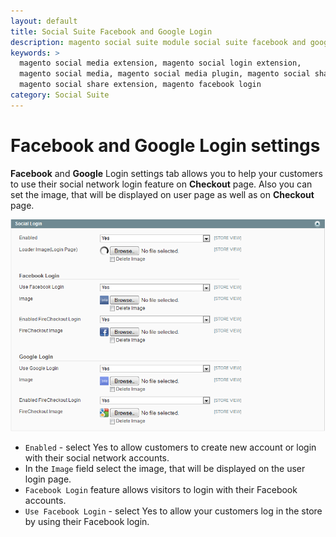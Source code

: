 ```yaml
---
layout: default
title: Social Suite Facebook and Google Login
description: magento social suite module social suite facebook and google login
keywords: >
  magento social media extension, magento social login extension,
  magento social media, magento social media plugin, magento social share,
  magento social share extension, magento facebook login
category: Social Suite
---
```


# Facebook and Google Login settings

**Facebook** and **Google** Login settings tab allows you to help your customers
to use their social network login feature on **Checkout** page.
Also you can set the image, that will be displayed on user page as well as on
**Checkout** page.

![Facebook and Google Login](/images/socialsuite/options4.png)

-   `Enabled` - select Yes to allow customers to create new account or login with
    their social network accounts.
-   In the `Image` field select the image, that will be displayed on the user login page.
-   `Facebook Login` feature allows visitors to login with their Facebook accounts.
-   `Use Facebook Login` - select Yes to allow your customers log in the store by
    using their Facebook login.